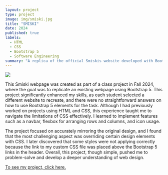 ```yaml
---
layout: project
type: project
image: img/smiski.jpg
title: "SMISKI"
date: 2024
published: true
labels:
  - HTML
  - CSS
  - Bootstrap 5
  - Software Engineering
summary: "A replica of the official Smiskis website developed with Bootstrap."
---
```


<img class="img-fluid" src="../img/smiski-screenshot.png">

This Smiski webpage was created as part of a class project in Fall 2024, where the goal was to replicate an existing webpage using Bootstrap 5. This project significantly enhanced my skills, as each student selected a different website to recreate, and there were no straightforward answers on how to use Bootstrap 5 elements for the task. Although I had previously worked on projects using HTML and CSS, this experience taught me to navigate the limitations of CSS effectively. I learned to implement features such as a navbar, flexbox for arranging rows and columns, and icon usage.

The project focused on accurately mirroring the original design, and I found that the most challenging aspect was overriding certain design elements with CSS. I later discovered that some styles were not applying correctly because the link to my custom CSS file was placed above the Bootstrap 5 links in the header. Overall, this project, though simple, pushed me to problem-solve and develop a deeper understanding of web design.

<a href="https://github.com/tiffanyduong1/smiski"> To see my project, click here. </a>
